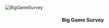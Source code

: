 ![BigGameSurvey](https://camo.githubusercontent.com/5487fb30703865e4a08ad051c1ec004179ca2b96906a18f43f1af961e7362d6d/68747470733a2f2f696b2e696d6167656b69742e696f2f323765776f78737373652f6c6f676f5f48385669794e684867742e737667)

<h3 align="center">Big Game Survey</h3>

